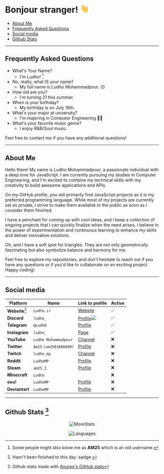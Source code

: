 <!--
Ah hello and welcome to my profile :)
You can do the same for your github profile by creating a repository with the name of your account.
-->
# Bonjour stranger! <img src="assets/Hand.gif" height="28px">
<!-- I'm not french btw -->

  - [About Me](#about-me)
  - [Frequently Asked Questions](#frequently-asked-questions)
  - [Social media](#social-media)
  - [Github Stats](#github-stats-2)

---
## Frequently Asked Questions

- What's Your Name?
  - I'm Ludho! [^1]
- No, really, what IS your name?
  - My full name is Ludho Mohammadpour. 😕
- How old are you?
   - I'm turning 21 this summer.
- When is your birthday?
  - My birthday is on July 16th.
- What's your major at university?
  - I'm majoring in Computer Engineering 👨‍💻
- What's your favorite music genre?
  - I enjoy R&B/Soul music.

Feel free to contact me if you have any additional questions!

---
## About Me

Hello there! My name is Ludho Mohammadpour, a passionate individual with a deep love for JavaScript. I am currently pursuing my studies in Computer Engineering, and I'm excited to combine my technical skills with my creativity to build awesome applications and APIs.

On my GitHub profile, you will primarily find JavaScript projects as it is my preferred programming language. While most of my projects are currently set as private, I strive to make them available to the public as soon as I consider them finished.

I have a penchant for coming up with cool ideas, and I keep a collection of ongoing projects that I can quickly finalize when the need arises. I believe in the power of experimentation and continuous learning to enhance my skills and deliver innovative solutions.

Oh, and I have a soft spot for triangles. They are not only geometrically fascinating but also symbolize balance and harmony for me.

Feel free to explore my repositories, and don't hesitate to reach out if you have any questions or if you'd like to collaborate on an exciting project. Happy coding!

---

## Social media

<div align="center">

Platform|Name|Link to profile|Active  
---|---|---|---  
**Website**[^3]|`Ludho.ir`|[Website](https://ludho.ir)|✅
**Discord**|`ludho_`|[Profile<img src="https://discord.c99.nl/widget/theme-4/538014645068234753.png" height="45px">](https://discord.com/users/538014645068234753) |✅
**Telegram**|`@Ludh0`|[Profile](https://t.me/Ludh0)|✅
**Instagram**|`ludho_`|[Page](https://instagram.com/ludho_)|✅
**YouTube**|`Ludho Mohammadpour`|[Channel](https://www.youtube.com/channel/UCuXZxz4Ej7IQnuU86RfpWOg)|❌
**Twitter**|`Am25` `(am2501666699)`|[Profile](https://twitter.com/am2501666699)|❌
**Twitch**|`ludho_mp`|[Channel](https://www.twitch.tv/ludho_mp)|❌
**Reddit**|`LudhoMP`|[Profile](https://www.reddit.com/user/LudhoMP)|❌
**Steam**|`am25_2`|[Profile](https://steamcommunity.com/id/Am25_2/)|❌
**Minecraft**|`Ludho`||❌
**osu!**|`LudhoMP`|[Profile](https://osu.ppy.sh/users/15257509)|❌
**Deviantart**|`LudhoMP`|[Profile](https://www.deviantart.com/ludhomp)|❌

</div>

---

## Github Stats [^2]
<div align="center">

![MoreStats](https://github-readme-streak-stats.herokuapp.com/?user=Luhdo&theme=gruvbox_duo&background=323540&hide_border=true&ring=5294E2&currStreakLabel=5294E2&sideNums=FFFFFF&currStreakNum=FFFFFF&sideLabels=5294E2&text_color=ffffff&count_private=true)

 ![Languages](https://github-readme-stats.vercel.app/api/top-langs/?username=Luhdo&layout=compact&langs_count=6&bg_color=323540&hide_border=true&text_color=ffffff)

</div>

[^1]: Some people might also know me as **AM25** which is an old username.
[^2]: Github stats made with [Anurag's GitHub stats](https://github.com/anuraghazra/github-readme-stats)
[^3]: Hasn't been finished to this day :sadge:

